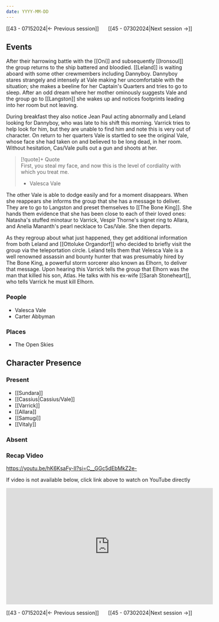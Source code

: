 ```yaml
---
date: YYYY-MM-DD
---
```

[[43 - 07152024|← Previous session]] <span style="float: right;"> [[45 - 07302024|Next session →]]</span>

## Events
After their harrowing battle with the [[Oni]] and subsequently [[Ironsoul]] the group returns to the ship battered and bloodied. [[Leland]] is waiting aboard with some other crewmembers including Dannyboy. Dannyboy stares strangely and intensely at Vale making her uncomfortable with the situation; she makes a beeline for her Captain's Quarters and tries to go to sleep. After an odd dream where her mother ominously suggests Vale and the group go to [[Langston]] she wakes up and notices footprints leading into her room but not leaving.

During breakfast they also notice Jean Paul acting abnormally and Leland looking for Dannyboy, who was late to his shift this morning. Varrick tries to help look for him, but they are unable to find him and note this is very out of character. On return to her quarters Vale is startled to see the original Vale, whose face she had taken on and believed to be long dead, in her room. Without hesitation, Cas/Vale pulls out a gun and shoots at her. 

> [!quote]+ Quote  
> First, you steal my face, and now this is the level of cordiality with which you treat me.
> - Valesca Vale

The other Vale is able to dodge easily and for a moment disappears. When she reappears she informs the group that she has a message to deliver. They are to go to Langston and preset themselves to [[The Bone King]]. She hands them evidence that she has been close to each of their loved ones: Natasha's stuffed minotaur to Varrick, Vespir Thorne's signet ring to Allara, and Anelia Mananth's pearl necklace to Cas/Vale. She then departs.

As they regroup about what just happened, they get additional information from both Leland and [[Ottoluke Organdorf]] who decided to briefly visit the group via the teleportation circle. Leland tells them that Velesca Vale is a well renowned assassin and bounty hunter that was presumably hired by The Bone King, a powerful storm sorcerer also known as Elhorn, to deliver that message. Upon hearing this Varrick tells the group that Elhorn was the man that killed his son, Atlas. He talks with his ex-wife [[Sarah Stoneheart]], who tells Varrick he must kill Elhorn.

### People
- Valesca Vale
- Carter Abbyman

### Places 
- The Open Skies

## Character Presence 
### Present
- [[Sundara]] 
- [[Cassius|Cassius/Vale]] 
- [[Varrick]] 
- [[Allara]] 
- [[Samugi]] 
- [[Vitaly]] 
### Absent


### Recap Video
https://youtu.be/hK6KsaFy-lI?si=C__GGc5dEbMkZ2e-

If video is not available below, click link above to watch on YouTube directly

<iframe width="560" height="315" src="https://www.youtube.com/embed/hK6KsaFy-lI?si=bathdIRvQh9x11gJ" title="YouTube video player" frameborder="0" allow="accelerometer; autoplay; clipboard-write; encrypted-media; gyroscope; picture-in-picture; web-share" referrerpolicy="strict-origin-when-cross-origin" allowfullscreen></iframe>

[[43 - 07152024|← Previous session]] <span style="float: right;"> [[45 - 07302024|Next session →]]</span>